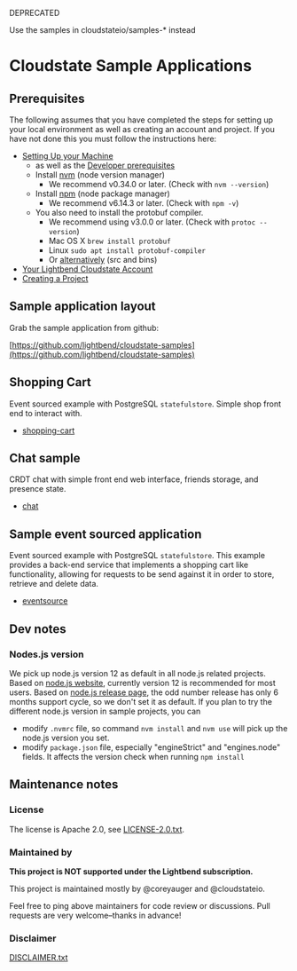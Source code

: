 
DEPRECATED

Use the samples in cloudstateio/samples-* instead

# Cloudstate Sample Applications

## Prerequisites

The following assumes that you have completed the steps for setting up your local environment as well as creating an account and project.  If you have not done this you must follow the instructions here:

* [Setting Up your Machine](https://docs.lbcs.dev/gettingstarted/setup.html)
   * as well as the [Developer prerequisites](https://docs.lbcs.dev/developing/developing.html#prerequisites)
   * Install [nvm](https://github.com/nvm-sh/nvm#install--update-script) (node version manager)
      * We recommend v0.34.0 or later.  (Check with `nvm --version`)
   * Install [npm](https://www.npmjs.com/get-npm) (node package manager)
      * We recommend v6.14.3 or later.  (Check with `npm -v`)
   * You also need to install the protobuf compiler.
      * We recommend using v3.0.0 or later.  (Check with `protoc --version`)
      * Mac OS X `brew install protobuf`
      * Linux `sudo apt install protobuf-compiler`
      * Or [alternatively](https://developers.google.com/protocol-buffers/docs/downloads) (src and bins)
* [Your Lightbend Cloudstate Account](https://docs.lbcs.dev/gettingstarted/account.html)
* [Creating a Project](https://docs.lbcs.dev/gettingstarted/project.html)

## Sample application layout
Grab the sample application from github:
 
[https://github.com/lightbend/cloudstate-samples](https://github.com/lightbend/cloudstate-samples)

## Shopping Cart
Event sourced example with PostgreSQL `statefulstore`.  Simple shop front end to interact with.
* [shopping-cart](shopping-cart)

## Chat sample
CRDT chat with simple front end web interface, friends storage, and presence state.
* [chat](chat)

## Sample event sourced application
Event sourced example with PostgreSQL `statefulstore`.  This example provides a back-end service that implements a shopping cart like functionality, allowing for requests to be send against it in order to store, retrieve and delete data.
* [eventsource](eventsource)

## Dev notes

### Nodes.js version
We pick up node.js version 12 as default in all node.js related projects. 
Based on [node.js website](https://nodejs.org/en/), currently version 12 is recommended for most users. 
Based on [node.js release page](https://nodejs.org/en/about/releases/), the odd number release has only 6 months support cycle, so we don't set it as default.
If you plan to try the different node.js version in sample projects, you can
 - modify `.nvmrc` file, so command `nvm install` and `nvm use` will pick up the node.js version you set.
 - modify `package.json` file, especially "engineStrict" and "engines.node" fields. It affects the version check when running `npm install`

## Maintenance notes

### License
The license is Apache 2.0, see [LICENSE-2.0.txt](LICENSE-2.0.txt).

### Maintained by
__This project is NOT supported under the Lightbend subscription.__

This project is maintained mostly by @coreyauger and @cloudstateio.

Feel free to ping above maintainers for code review or discussions. Pull requests are very welcome–thanks in advance!


### Disclaimer

[DISCLAIMER.txt](DISCLAIMER.txt)
